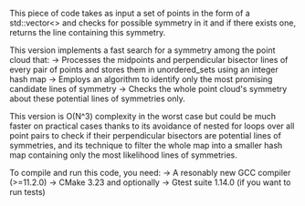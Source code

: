 This piece of code takes as input a set of points in the form of 
a std::vector<> and checks for possible symmetry in it and if 
there exists one, returns the line containing this symmetry.

This version implements a fast search for a symmetry among the point cloud that:
-> Processes the midpoints and perpendicular bisector lines of every pair of points and stores them in unordered_sets using an integer hash map
-> Employs an algorithm to identify only the most promising candidate lines of symmetry 
-> Checks the whole point cloud's symmetry about these potential lines of symmetries only.

This version is O(N^3) complexity in the worst case but could be much faster on practical cases thanks to its avoidance 
of nested for loops over all point pairs to check if their perpendicular bisectors are potential lines of symmetries, 
and its technique to filter the whole map into a smaller hash map containing only the  most likelihood lines of symmetries.

To compile and run this code, you need:
-> A resonably new GCC compiler (>=11.2.0)
-> CMake 3.23
and optionally
-> Gtest suite 1.14.0 (if you want to run tests) 
 


